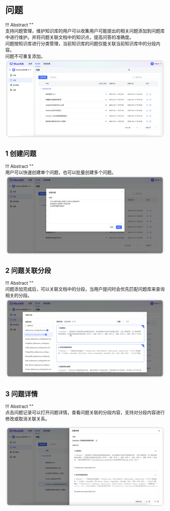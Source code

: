 # 问题

!!! Abstract ""  
    支持问题管理，维护知识库的用户可以收集用户可能提出的相关问题添加到问题库中进行维护。并将问题关联文档中的知识点，提高问答的准确度。     
    问题按知识库进行分类管理，当前知识库的问题仅能关联当前知识库中的分段内容。   
    问题不可重复添加。    
![问题列表](../../img/dataset/problem_list.png)

## 1 创建问题

!!! Abstract ""  
    用户可以快速创建单个问题，也可以批量创建多个问题。
![创建问题](../../img/dataset/create_problem.png)

## 2 问题关联分段

!!! Abstract ""  
    问题添加完成后，可以关联文档中的分段，当用户提问时会优先匹配问题库来查询相关的分段。
![问题关联分段](../../img/dataset/problem_segmentation.png)

## 3 问题详情

!!! Abstract ""  
    点击问题记录可以打开问题详情，查看问题关联的分段内容，支持对分段内容进行修改或取消关联关系。

![问题详情](../../img/dataset/problem_detail.png)